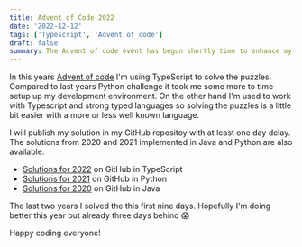 ```yaml
---
title: Advent of Code 2022
date: '2022-12-12'
tags: ['Typescript', 'Advent of code']
draft: false
summary: The Advent of code event has begun shortly time to enhance my TypeScript skills by solving the puzzles.
---
```


In this years [Advent of code](https://adventofcode.com/) I'm using TypeScript to solve the puzzles. Compared to last years Python challenge it took me some more to time setup up my development environment. On the other hand I'm used to work with Typescript and strong typed languages so solving the puzzles is a little bit easier with a more or less well known language.

I will publish my solution in my GitHub repositoy with at least one day delay. The solutions from 2020 and 2021 implemented in Java and Python are also available.

- [Solutions for 2022](https://github.com/CNoetzel/AdventOfCode2022) on GitHub in TypeScript
- [Solutions for 2021](https://github.com/CNoetzel/AdventOfCode2021) on GitHub in Python
- [Solutions for 2020](https://github.com/CNoetzel/AdventOfCode2020) on GitHub in Java

The last two years I solved the this first nine days. Hopefully I'm doing better this year but already three days behind 😱

Happy coding everyone!
